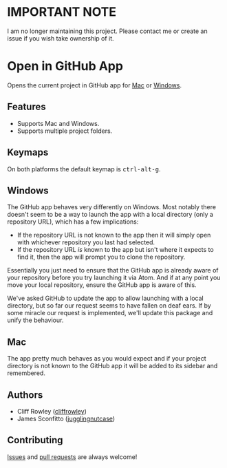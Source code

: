 # IMPORTANT NOTE

I am no longer maintaining this project. Please contact me or create an issue if you wish take ownership of it.

# Open in GitHub App

Opens the current project in GitHub app for [Mac](http://mac.github.com) or [Windows](https://windows.github.com/).

## Features

 * Supports Mac and Windows.
 * Supports multiple project folders.

## Keymaps

On both platforms the default keymap is <kbd>ctrl-alt-g</kbd>.

## Windows

The GitHub app behaves very differently on Windows. Most notably there doesn't seem to be a way to launch the app with a local directory (only a repository URL), which has a few implications:

 * If the repository URL is not known to the app then it will simply open with whichever repository you last had selected.
 * If the repository URL _is_ known to the app but isn't where it expects to find it, then the app will prompt you to clone the repository.

Essentially you just need to ensure that the GitHub app is already aware of your repository before you try launching it via Atom. And if at any point you move your local repository, ensure the GitHub app is aware of this.

We've asked GitHub to update the app to allow launching with a local directory, but so far our request seems to have fallen on deaf ears. If by some miracle our request is implemented, we'll update this package and unify the behaviour.

## Mac

The app pretty much behaves as you would expect and if your project directory is not known to the GitHub app it will be added to its sidebar and remembered.

## Authors

 * Cliff Rowley ([cliffrowley](https://github.com/cliffrowley))
 * James Sconfitto ([jugglingnutcase](https://github.com/jugglingnutcase))

## Contributing

[Issues](https://github.com/cliffrowley/atom-open-in-github-app/issues) and [pull requests](https://github.com/cliffrowley/atom-open-in-github-app/pulls) are always welcome!
